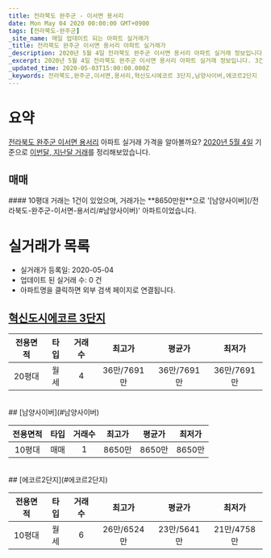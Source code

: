 ```yaml
---
title: 전라북도 완주군 - 이서면 용서리
date: Mon May 04 2020 00:00:00 GMT+0900
tags: [전라북도-완주군]
_site_name: 매일 업데이트 되는 아파트 실거래가
_title: 전라북도 완주군 이서면 용서리 아파트 실거래가
_description: 2020년 5월 4일 전라북도 완주군 이서면 용서리 아파트 실거래 정보입니다. 3건 아파트 정보가 있습니다.
_excerpt: 2020년 5월 4일 전라북도 완주군 이서면 용서리 아파트 실거래 정보입니다. 3건 아파트 정보가 있습니다.
_updated_time: 2020-05-03T15:00:00.000Z
_keywords: 전라북도,완주군,이서면,용서리,혁신도시에코르 3단지,남양사이버,에코르2단지
---
```





# 요약
<ins>전라북도 완주군 이서면 용서리</ins> 아파트 실거래 가격을 알아볼까요? <ins>2020년 5월 4일</ins> 기준으로 <ins>이번달, 지난달 거래</ins>를 정리해보았습니다.

## 매매
<div class="container">
<div class="twelve columns" markdown="1">
#### 10평대
거래는 1건이 있었으며, 거래가는 **8650만원**으로 '[남양사이버](/전라북도-완주군-이서면-용서리/#남양사이버)' 아파트이었습니다.
</div>
</div>



# 실거래가 목록
- 실거래가 등록일: 2020-05-04
- 업데이트 된 실거래 수: 0 건
- 아파트명을 클릭하면 외부 검색 페이지로 연결됩니다.

## [혁신도시에코르 3단지](#혁신도시에코르3단지)

|전용면적|타입|거래수|최고가|평균가|최저가|
|:---:|:---:|:---:|:---:|:---:|:---:|
|20평대|<span class="deal-type-3">월세</span>|4|36만/7691만|36만/7691만|36만/7691만|

<br/>
## [남양사이버](#남양사이버)

|전용면적|타입|거래수|최고가|평균가|최저가|
|:---:|:---:|:---:|:---:|:---:|:---:|
|10평대|<span class="deal-type-1">매매</span>|1|8650만|8650만|8650만|

<br/>
## [에코르2단지](#에코르2단지)

|전용면적|타입|거래수|최고가|평균가|최저가|
|:---:|:---:|:---:|:---:|:---:|:---:|
|10평대|<span class="deal-type-3">월세</span>|6|26만/6524만|23만/5641만|21만/4758만|

<br/>



